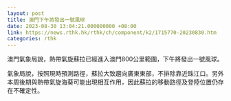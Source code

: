 ```yaml
---
layout: post
title: 澳門下午將發出一號風球
date: 2023-08-30 13:04:21.000000000 +08:00
link: https://news.rthk.hk/rthk/ch/component/k2/1715770-20230830.htm
categories: rthk
---
```


澳門氣象局說，熱帶氣旋蘇拉已經進入澳門800公里範圍，下午將發出一號風球。

氣象局說，按照現時預測路徑，蘇拉大致趨向廣東東部，不排除靠近珠江口。另外本周後期與熱帶氣旋海葵可能出現相互作用，因此蘇拉的移動路徑及登陸位置仍存在不確定性。
